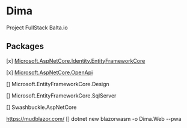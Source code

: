 # Dima
Project FullStack Balta.io

## Packages
[x] [Microsoft.AspNetCore.Identity.EntityFrameworkCore](https://www.nuget.org/packages/Microsoft.AspNetCore.Identity.EntityFrameworkCore/)

[x] [Microsoft.AspNetCore.OpenApi]()

[] Microsoft.EntityFrameworkCore.Design

[] Microsoft.EntityFrameworkCore.SqlServer

[] Swashbuckle.AspNetCore


https://mudblazor.com/
[] dotnet new blazorwasm -o Dima.Web --pwa